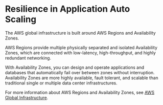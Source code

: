 # Resilience in Application Auto Scaling<a name="disaster-recovery-resiliency"></a>

The AWS global infrastructure is built around AWS Regions and Availability Zones\. 

AWS Regions provide multiple physically separated and isolated Availability Zones, which are connected with low\-latency, high\-throughput, and highly redundant networking\. 

With Availability Zones, you can design and operate applications and databases that automatically fail over between zones without interruption\. Availability Zones are more highly available, fault tolerant, and scalable than traditional single or multiple data center infrastructures\. 

For more information about AWS Regions and Availability Zones, see [AWS Global Infrastructure](http://aws.amazon.com/about-aws/global-infrastructure/)\.